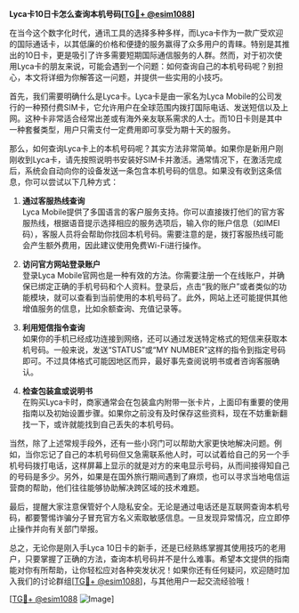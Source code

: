 **Lyca卡10日卡怎么查询本机号码[[TG💪+ @esim1088](https://t.me/s/esim1088)]**

在当今这个数字化时代，通讯工具的选择多种多样，而Lyca卡作为一款广受欢迎的国际通话卡，以其低廉的价格和便捷的服务赢得了众多用户的青睐。特别是其推出的10日卡，更是吸引了许多需要短期国际通信服务的人群。然而，对于初次使用Lyca卡的朋友来说，可能会遇到一个问题：如何查询自己的本机号码呢？别担心，本文将详细为你解答这一问题，并提供一些实用的小技巧。

首先，我们需要明确什么是Lyca卡。Lyca卡是由一家名为Lyca Mobile的公司发行的一种预付费SIM卡，它允许用户在全球范围内拨打国际电话、发送短信以及上网。这种卡非常适合经常出差或有海外亲友联系需求的人士。而10日卡则是其中一种套餐类型，用户只需支付一定费用即可享受为期十天的服务。

那么，如何查询Lyca卡上的本机号码呢？其实方法非常简单。如果你是新用户刚刚收到Lyca卡，请先按照说明书安装好SIM卡并激活。通常情况下，在激活完成后，系统会自动向你的设备发送一条包含本机号码的信息。如果没有收到这条信息，你可以尝试以下几种方式：

1. **通过客服热线查询**  
   Lyca Mobile提供了多国语言的客户服务支持。你可以直接拨打他们的官方客服热线，根据语音提示选择相应的服务选项后，输入你的账户信息（如IMEI码），客服人员将会帮助你找回本机号码。需要注意的是，拨打客服热线可能会产生额外费用，因此建议使用免费Wi-Fi进行操作。

2. **访问官方网站登录账户**  
   登录Lyca Mobile官网也是一种有效的方法。你需要注册一个在线账户，并确保已绑定正确的手机号码和个人资料。登录后，点击“我的账户”或者类似的功能模块，就可以查看到当前使用的本机号码了。此外，网站上还可能提供其他增值服务的信息，比如余额查询、充值记录等。

3. **利用短信指令查询**  
   如果你的手机已经成功连接到网络，还可以通过发送特定格式的短信来获取本机号码。一般来说，发送“STATUS”或“MY NUMBER”这样的指令到指定号码即可。不过具体格式可能因地区而异，最好事先查阅说明书或者咨询客服确认。

4. **检查包装盒或说明书**  
   在购买Lyca卡时，商家通常会在包装盒内附带一张卡片，上面印有重要的使用指南以及初始设置步骤。如果你之前没有及时保存这些资料，现在不妨重新翻找一下，或许就能找到自己丢失的本机号码。

当然，除了上述常规手段外，还有一些小窍门可以帮助大家更快地解决问题。例如，当你忘记了自己的本机号码但又急需联系他人时，可以试着给自己的另一个手机号码拨打电话，这样屏幕上显示的就是对方的来电显示号码，从而间接得知自己的号码是多少。另外，如果是在国外旅行期间遇到了麻烦，也可以寻求当地电信运营商的帮助，他们往往能够协助解决跨区域的技术难题。

最后，提醒大家注意保管好个人隐私安全。无论是通过电话还是互联网查询本机号码，都要警惕诈骗分子冒充官方名义索取敏感信息。一旦发现异常情况，应立即停止操作并向有关部门举报。

总之，无论你是刚入手Lyca 10日卡的新手，还是已经熟练掌握其使用技巧的老用户，只要掌握了正确的方法，查询本机号码并不是什么难事。希望本文提供的指南能对你有所帮助，让你轻松应对各种突发状况！如果你还有任何疑问，欢迎随时加入我们的讨论群组[[TG💪+ @esim1088](https://t.me/s/esim1088)]，与其他用户一起交流经验哦！

[[TG💪+ @esim1088](https://t.me/s/esim1088) ![Image](https://i.postimg.cc/4NQfJmqS/Snipaste-2025-05-13-00-14-12.png)]